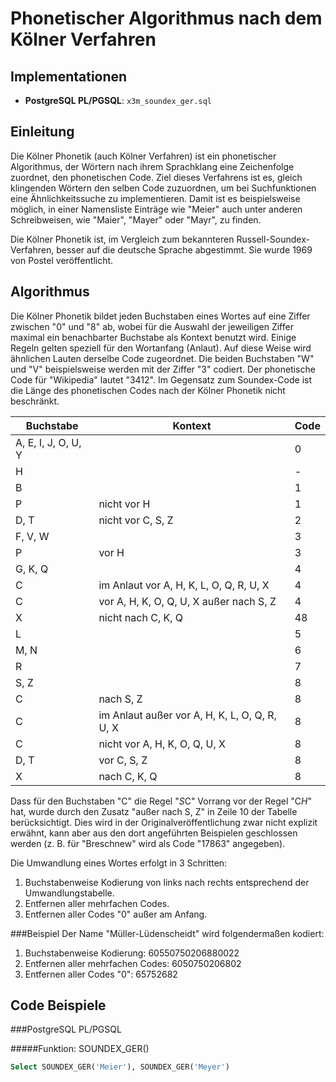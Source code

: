 Phonetischer Algorithmus nach dem Kölner Verfahren
==================================================

Implementationen
----------------


- **PostgreSQL PL/PGSQL**: `x3m_soundex_ger.sql`


Einleitung
----------
Die Kölner Phonetik (auch Kölner Verfahren) ist ein phonetischer Algorithmus, der Wörtern nach ihrem Sprachklang eine Zeichenfolge zuordnet, den phonetischen Code. Ziel dieses Verfahrens ist es, gleich klingenden Wörtern den selben Code zuzuordnen, um bei Suchfunktionen eine Ähnlichkeitssuche zu implementieren. Damit ist es beispielsweise möglich, in einer Namensliste Einträge wie "Meier" auch unter anderen Schreibweisen, wie "Maier", "Mayer" oder "Mayr", zu finden.

Die Kölner Phonetik ist, im Vergleich zum bekannteren Russell-Soundex-Verfahren, besser auf die deutsche Sprache abgestimmt. Sie wurde 1969 von Postel veröffentlicht. 




Algorithmus
-----------

Die Kölner Phonetik bildet jeden Buchstaben eines Wortes auf eine Ziffer
 zwischen "0" und "8" ab, wobei für die Auswahl der jeweiligen Ziffer 
maximal ein benachbarter Buchstabe als Kontext benutzt wird. Einige 
Regeln gelten speziell für den Wortanfang (Anlaut). Auf diese Weise wird
 ähnlichen Lauten derselbe Code zugeordnet. Die beiden Buchstaben "W" 
und "V" beispielsweise werden mit der Ziffer "3" codiert. Der 
phonetische Code für "Wikipedia" lautet "3412". Im Gegensatz zum 
Soundex-Code ist die Länge des phonetischen Codes nach der Kölner 
Phonetik nicht beschränkt.

Buchstabe | Kontext | Code
--------- | ------- | ----
A, E, I, J, O, U, Y | | 0
H | | -
B| | 1
P | nicht vor H | 1
D, T | nicht vor C, S, Z | 2
F, V, W | | 3
P | vor H | 3
G, K, Q | | 4
C | im Anlaut vor A, H, K, L, O, Q, R, U, X | 4
C | vor A, H, K, O, Q, U, X außer nach S, Z | 4
X | nicht nach C, K, Q | 48
L |  | 5
M, N |  | 6
R |  | 7
S, Z |  | 8
C | nach S, Z | 8
C | im Anlaut außer vor A, H, K, L, O, Q, R, U, X | 8
C | nicht vor A, H, K, O, Q, U, X | 8
D, T | vor C, S, Z | 8
X | nach C, K, Q | 8


Dass für den Buchstaben "C" die Regel "<em>S</em>C" Vorrang vor der Regel "C<em>H</em>"
 hat, wurde durch den Zusatz "außer nach S, Z" in Zeile 10 der Tabelle 
berücksichtigt. Dies wird in der Originalveröffentlichung zwar nicht 
explizit erwähnt, kann aber aus den dort angeführten Beispielen 
geschlossen werden (z. B. für "Breschnew" wird als Code "17863" 
angegeben).


Die Umwandlung eines Wortes erfolgt in 3 Schritten:

<ol>
<li>Buchstabenweise Kodierung von links nach rechts entsprechend der Umwandlungstabelle.</li>
<li>Entfernen aller mehrfachen Codes.</li>
<li>Entfernen aller Codes "0" außer am Anfang.</li>
</ol>

###Beispiel
Der Name "Müller-Lüdenscheidt" wird folgendermaßen kodiert:

<ol>
<li>Buchstabenweise Kodierung: 60550750206880022</li>
<li>Entfernen aller mehrfachen Codes: 6050750206802</li>
<li>Entfernen aller Codes "0": 65752682</li>
</ol>

Code Beispiele
--------------
###PostgreSQL PL/PGSQL

#####Funktion: SOUNDEX_GER()


```sql
Select SOUNDEX_GER('Meier'), SOUNDEX_GER('Meyer') 
```
